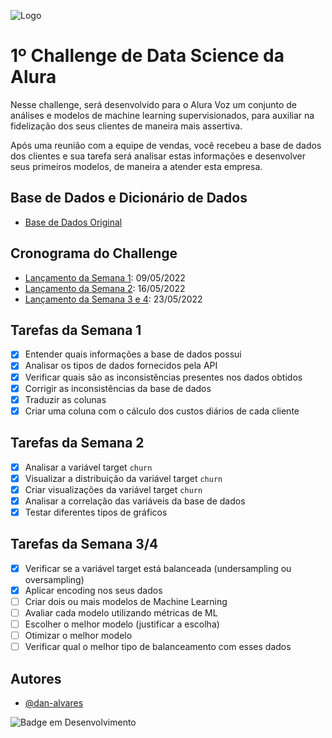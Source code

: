 ![Logo](https://www.alura.com.br/assets/img/challenges/bi/challenges-logo-2.svg)


# 1º Challenge de Data Science da Alura

Nesse challenge, será desenvolvido para o Alura Voz um conjunto de análises e modelos de machine learning supervisionados, para auxiliar na fidelização dos seus clientes de maneira mais assertiva.

Após uma reunião com a equipe de vendas, você recebeu a base de dados dos clientes e sua tarefa será analisar estas informações e desenvolver seus primeiros modelos, de maneira a atender esta empresa.


## Base de Dados e Dicionário de Dados

 - [Base de Dados Original](https://github.com/sthemonica/alura-voz/blob/main/Dados/Telco-Customer-Churn.json)

 
## Cronograma do Challenge

 - [Lançamento da Semana 1](https://www.alura.com.br/challenges/data-science/semana-01-primeiros-passos-data-science): 09/05/2022
 - [Lançamento da Semana 2](https://www.alura.com.br/challenges/data-science/semana-02-explorando-os-dados): 16/05/2022
 - [Lançamento da Semana 3 e 4](https://www.alura.com.br/challenges/data-science/semana-03-04-exterminando-o-futuro): 23/05/2022

## Tarefas da Semana 1

- [x] Entender quais informações a base de dados possui
- [x] Analisar os tipos de dados fornecidos pela API
- [x] Verificar quais são as inconsistências presentes nos dados obtidos
- [x] Corrigir as inconsistências da base de dados
- [x] Traduzir as colunas
- [x] Criar uma coluna com o cálculo dos custos diários de cada cliente
 
## Tarefas da Semana 2

 - [x] Analisar a variável target `churn`
 - [x] Visualizar a distribuição da variável target `churn`
 - [x] Criar visualizações da variável target `churn`
 - [x] Analisar a correlação das variáveis da base de dados
 - [x] Testar diferentes tipos de gráficos

## Tarefas da Semana 3/4

- [x] Verificar se a variável target está balanceada (undersampling ou oversampling)
- [x] Aplicar encoding nos seus dados
- [ ] Criar dois ou mais modelos de Machine Learning
- [ ] Avaliar cada modelo utilizando métricas de ML
- [ ] Escolher o melhor modelo (justificar a escolha)
- [ ] Otimizar o melhor modelo
- [ ] Verificar qual o melhor tipo de balanceamento com esses dados
 
## Autores

- [@dan-alvares](https://www.github.com/dan-alvares)

![Badge em Desenvolvimento](http://img.shields.io/static/v1?label=STATUS&message=EM%20DESENVOLVIMENTO&color=GREEN&style=for-the-badge)
